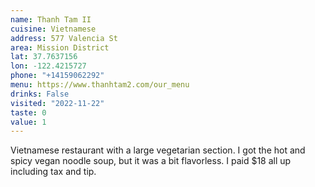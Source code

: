 ```yaml
---
name: Thanh Tam II
cuisine: Vietnamese
address: 577 Valencia St
area: Mission District
lat: 37.7637156
lon: -122.4215727
phone: "+14159062292"
menu: https://www.thanhtam2.com/our_menu
drinks: False
visited: "2022-11-22"
taste: 0
value: 1
---
```


Vietnamese restaurant with a large vegetarian section. I got the hot and spicy vegan noodle soup, but it was a bit flavorless. I paid $18 all up including tax and tip.
